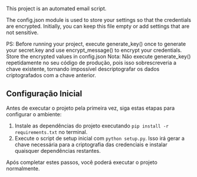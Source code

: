 This project is an automated email script.

The config.json module is used to store your settings so that the credentials are encrypted. Initially, you can keep this file empty or add settings that are not sensitive.

PS: Before running your project, execute generate_key() once to generate your secret.key and use encrypt_message() to encrypt your credentials. Store the encrypted values in config.json
Nota: Não execute generate_key() repetidamente no seu código de produção, pois isso sobrescreveria a chave existente, tornando impossível descriptografar os dados criptografados com a chave anterior.


## Configuração Inicial

Antes de executar o projeto pela primeira vez, siga estas etapas para configurar o ambiente:

1. Instale as dependências do projeto executando `pip install -r requirements.txt` no terminal.
2. Execute o script de setup inicial com `python setup.py`. Isso irá gerar a chave necessária para a criptografia das credenciais e instalar quaisquer dependências restantes.

Após completar estes passos, você poderá executar o projeto normalmente.

